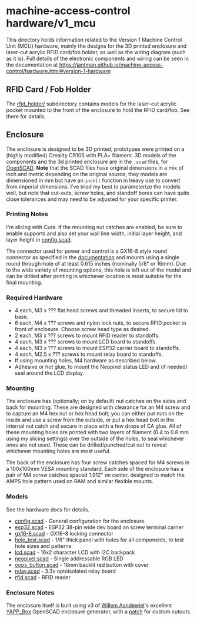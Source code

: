 # machine-access-control hardware/v1_mcu

This directory holds information related to the Version 1 Machine Control Unit (MCU) hardware, mainly the designs for the 3D printed enclosure and laser-cut acrylic RFID card/fob holder, as well as the wiring diagram (such as it is). Full details of the electronic components and wiring can be seen in the documentation at https://jantman.github.io/machine-access-control/hardware.html#version-1-hardware

## RFID Card / Fob Holder

The [rfid_holder/](rfid_holder/) subdirectory contains models for the laser-cut acrylic pocket mounted to the front of the enclosure to hold the RFID card/fob. See there for details.

## Enclosure

The enclosure is designed to be 3D printed; prototypes were printed on a (highly modified) Creality CR10S with PLA+ filament. 3D models of the components and the 3d printed enclosure are in the ``.scad`` files, for [OpenSCAD](https://openscad.org/). **Note** that the SCAD files have original dimensions in a mix of inch and metric depending on the original source; they models are dimensioned in mm but have an ``inch()`` function in heavy use to convert from imperial dimensions. I've tried my best to parameterize the models well, but note that cut-outs, screw holes, and standoff bores can have quite close tolerances and may need to be adjusted for your specific printer.

### Printing Notes

I'm slicing with Cura. If the mounting nut catches are enabled, be sure to enable supports and also set your wall line width, initial layer height, and layer height in [config.scad](config.scad).

The connector used for power and control is a GX16-8 style round connector as specified in the [documentation](https://jantman.github.io/machine-access-control/hardware.html#version-1-hardware) and mounts using a single round through-hole of at least 0.615 inches (nominally 5/8" or 16mm). Due to the wide variety of mounting options, this hole is left out of the model and can be drilled after printing in whichever location is most suitable for the final mounting.

### Required Hardware

* 4 each, M3 x ??? flat head screws and threaded inserts, to secure lid to base.
* 6 each, M4 x ??? screws and nylon lock nuts, to secure RFID pocket to front of enclosure. Choose screw head type as desired.
* 2 each, M3 x ??? screws to mount RFID reader to standoffs.
* 4 each, M3 x ??? screws to mount LCD board to standoffs.
* 4 each, M3 x ??? screws to mount ESP32 carrier board to standoffs.
* 4 each, M2.5 x ??? screws to mount relay board to standoffs.
* If using mounting holes, M4 hardware as described below.
* Adhesive or hot glue, to mount the Neopixel status LED and (if needed) seal around the LCD display.

### Mounting

The enclosure has (optionally; on by default) nut catches on the sides and back for mounting. These are designed with clearance for an M4 screw and to capture an M4 hex nut or hex head bolt; you can either put nuts on the inside and use a screw from the outside, or put a hex head bolt in the internal nut catch and secure in place with a few drops of CA glue. All of these mounting holes are printed with two layers of filament (0.4 to 0.8 mm using my slicing settings) over the outside of the holes, to seal whichever ones are not used. These can be drilled/punched/cut out to reveal whichever mounting holes are most useful.

The back of the enclosure has four screw catches spaced for M4 screws in a 100x100mm VESA mounting standard. Each side of the enclosure has a pair of M4 screw catches spaced 1.912" on center, designed to match the AMPS hole pattern used on RAM and similar flexible mounts.

### Models

See the hardware docs for details.

* [config.scad](config.scad) - General configuration for the enclosure.
* [esp32.scad](esp32.scad) - ESP32 38-pin wide dev board on screw terminal carrier
* [gx16-8.scad](gx16-8.scad) - GX16-8 locking connector
* [hole_test.scad](hole_test.scad) - 1/8" thick panel with holes for all components, to test hole sizes and patterns.
* [lcd.scad](lcd.scad) - 16x2 character LCD with I2C backpack
* [neopixel.scad](neopixel.scad) - Single addressable RGB LED
* [oops_button.scad](oops_button.scad) - 16mm backlit red button with cover
* [relay.scad](relay.scad) - 3.3v optoisolated relay board
* [rfid.scad](rfid.scad) - RFID reader

### Enclosure Notes

The enclosure itself is built using v3 of [Willem Aandewiel](https://willem.aandewiel.nl/)'s excellent [YAPP_Box](https://github.com/mrWheel/YAPP_Box) OpenSCAD enclosure generator, with a [patch](https://github.com/jantman/machine-access-control/commit/c860e23d8b0bcd43c924b47d14e1e0748aece98f) for custom cutouts.
